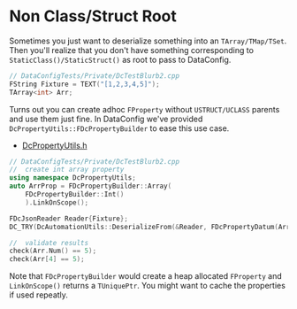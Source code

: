 # Non Class/Struct Root

Sometimes you just want to deserialize something into an `TArray/TMap/TSet`. Then you'll realize that you don't have something corresponding to `StaticClass()/StaticStruct()` as root to pass to DataConfig.

```c++
// DataConfigTests/Private/DcTestBlurb2.cpp
FString Fixture = TEXT("[1,2,3,4,5]");
TArray<int> Arr;
```

Turns out you can create adhoc `FProperty` without `USTRUCT/UCLASS` parents and use them just fine. In DataConfig we've provided `DcPropertyUtils::FDcPropertyBuilder` to ease this use case.

* [DcPropertyUtils.h]({{SrcRoot}}DataConfigCore/Public/DataConfig/Property/DcPropertyUtils.h)

```c++
// DataConfigTests/Private/DcTestBlurb2.cpp
//  create int array property
using namespace DcPropertyUtils;
auto ArrProp = FDcPropertyBuilder::Array(
    FDcPropertyBuilder::Int()
    ).LinkOnScope();

FDcJsonReader Reader{Fixture};
DC_TRY(DcAutomationUtils::DeserializeFrom(&Reader, FDcPropertyDatum(ArrProp.Get(), &Arr)));

//  validate results
check(Arr.Num() == 5);
check(Arr[4] == 5);
```

Note that `FDcPropertyBuilder` would create a heap allocated `FProperty` and `LinkOnScope()` returns a `TUniquePtr`. You might want to cache the properties if used repeatly.





